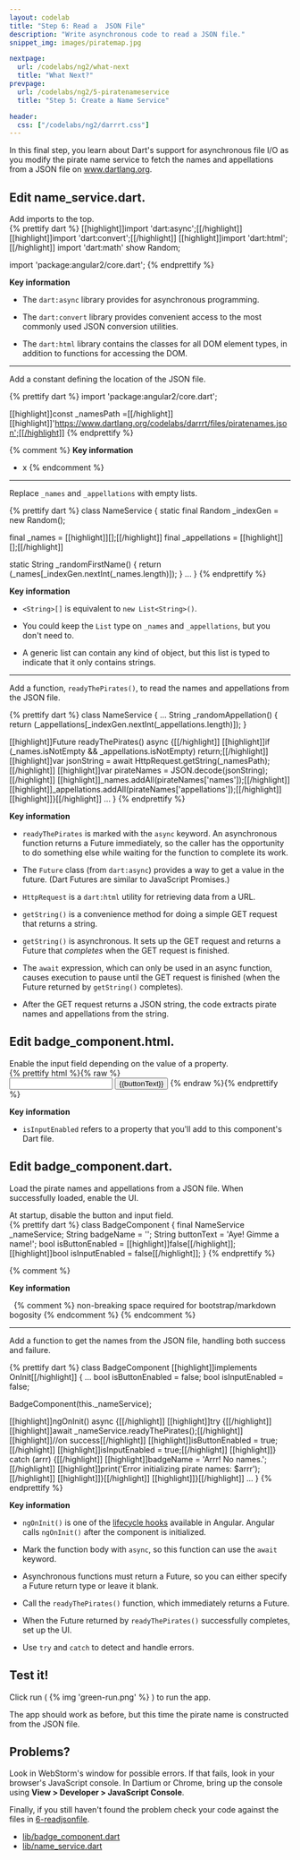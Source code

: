```yaml
---
layout: codelab
title: "Step 6: Read a  JSON File"
description: "Write asynchronous code to read a JSON file."
snippet_img: images/piratemap.jpg

nextpage:
  url: /codelabs/ng2/what-next
  title: "What Next?"
prevpage:
  url: /codelabs/ng2/5-piratenameservice
  title: "Step 5: Create a Name Service"

header:
  css: ["/codelabs/ng2/darrrt.css"]
---
```


In this final step, you learn about Dart's support for
asynchronous file I/O as you modify the pirate name service to fetch
the names and appellations from a JSON file on www.dartlang.org.

## <i class="fa fa-anchor"> </i> Edit name_service.dart.

<div class="trydart-step-details" markdown="1">
Add imports to the top.
</div>

<div class="row"> <div class="col-md-7" markdown="1">

<div class="trydart-step-details" markdown="1">
{% prettify dart %}
[[highlight]]import 'dart:async';[[/highlight]]
[[highlight]]import 'dart:convert';[[/highlight]]
[[highlight]]import 'dart:html';[[/highlight]]
import 'dart:math' show Random;

import 'package:angular2/core.dart';
{% endprettify %}
</div>

</div> <div class="col-md-5" markdown="1">

<i class="fa fa-key key-header"> </i> <strong> Key information </strong>

* The `dart:async` library provides for asynchronous programming.

* The `dart:convert` library provides convenient access to the most
  commonly used JSON conversion utilities.

* The `dart:html` library contains the classes for all DOM element
  types, in addition to functions for accessing the DOM.

</div></div>

<div class="trydart-step-details" markdown="1">

<hr>

Add a constant defining the location of the JSON file.
</div>

<div class="row"> <div class="col-md-7" markdown="1">

<div class="trydart-step-details" markdown="1">
{% prettify dart %}
import 'package:angular2/core.dart';

[[highlight]]const _namesPath =[[/highlight]]
    [[highlight]]'https://www.dartlang.org/codelabs/darrrt/files/piratenames.json';[[/highlight]]
{% endprettify %}
</div>

</div> <div class="col-md-5" markdown="1">

{% comment %}
<i class="fa fa-key key-header"> </i> <strong> Key information </strong>

* x
{% endcomment %}

</div></div>

<div class="trydart-step-details" markdown="1">

<hr>

Replace `_names` and `_appellations` with empty lists.
</div>

<div class="row"> <div class="col-md-7" markdown="1">

<div class="trydart-step-details" markdown="1">
{% prettify dart %}
class NameService {
  static final Random _indexGen = new Random();

  final _names = [[highlight]]<String>[];[[/highlight]]
  final _appellations = [[highlight]]<String>[];[[/highlight]]

  static String _randomFirstName() {
    return (_names[_indexGen.nextInt(_names.length)]);
  }
  ...
}
{% endprettify %}
</div>

</div> <div class="col-md-5" markdown="1">

<i class="fa fa-key key-header"> </i> <strong> Key information </strong>

* `<String>[]` is equivalent to `new List<String>()`.

* You could keep the `List` type on `_names` and `_appellations`,
  but you don't need to.

* A generic list can contain any kind of object,
  but this list is typed to indicate that it only contains strings.

</div></div>

<div class="trydart-step-details" markdown="1">

<hr>

Add a function, `readyThePirates()`,
to read the names and appellations from the JSON file.
</div>

<div class="row"> <div class="col-md-7" markdown="1">

<div class="trydart-step-details" markdown="1">
{% prettify dart %}
class NameService {
  ...
  String _randomAppellation() {
    return (_appellations[_indexGen.nextInt(_appellations.length)]);
  }

  [[highlight]]Future readyThePirates() async {[[/highlight]]
    [[highlight]]if (_names.isNotEmpty && _appellations.isNotEmpty) return;[[/highlight]]
    [[highlight]]var jsonString = await HttpRequest.getString(_namesPath);[[/highlight]]
    [[highlight]]var pirateNames = JSON.decode(jsonString);[[/highlight]]
    [[highlight]]_names.addAll(pirateNames['names']);[[/highlight]]
    [[highlight]]_appellations.addAll(pirateNames['appellations']);[[/highlight]]
  [[highlight]]}[[/highlight]]
  ...
}
{% endprettify %}
</div>

</div> <div class="col-md-5" markdown="1">

<i class="fa fa-key key-header"> </i> <strong> Key information </strong>

* `readyThePirates` is marked with the `async` keyword.
  An asynchronous function returns a Future immediately,
  so the caller has the opportunity to do something else while
  waiting for the function to complete its work.

* The `Future` class (from `dart:async`)
  provides a way to get a value in the future.
  (Dart Futures are similar to JavaScript Promises.)

* `HttpRequest` is a `dart:html` utility for retrieving data from a URL.

* `getString()` is a convenience method for doing a simple GET
  request that returns a string.

* `getString()` is asynchronous. It sets up the GET request
  and returns a Future that _completes_ when the GET request
  is finished.

* The `await` expression, which can only be used in an async function,
  causes execution to pause until the GET request is finished
  (when the Future returned by `getString()` completes).

* After the GET request returns a JSON string, the code extracts
  pirate names and appellations from the string.

</div></div>

## <i class="fa fa-anchor"> </i> Edit badge_component.html.

<div class="trydart-step-details" markdown="1">
Enable the input field depending on the value of a property.
</div>

<div class="row"> <div class="col-md-7" markdown="1">

<div class="trydart-step-details" markdown="1">
{% prettify html %}{% raw %}
<div class="widgets">
  <input [[highlight]][disabled]="!isInputEnabled"[[/highlight]] (input)="updateBadge($event.target.value)"
         type="text" maxlength="15">
  <button [disabled]="!isButtonEnabled" (click)="generateBadge()">
    {{buttonText}}
  </button>
{% endraw %}{% endprettify %}
</div>

</div> <div class="col-md-5" markdown="1">

<i class="fa fa-key key-header"> </i> <strong> Key information </strong>

* `isInputEnabled` refers to a property that you'll add to this component's
  Dart file.

</div></div>

## <i class="fa fa-anchor"> </i> Edit badge_component.dart.

Load the pirate names and appellations from a JSON file.
When successfully loaded, enable the UI.

<div class="trydart-step-details" markdown="1">
At startup, disable the button and input field.
</div>

<div class="row"> <div class="col-md-7" markdown="1">

<div class="trydart-step-details" markdown="1">
{% prettify dart %}
class BadgeComponent {
  final NameService _nameService;
  String badgeName = '';
  String buttonText = 'Aye! Gimme a name!';
  bool isButtonEnabled = [[highlight]]false[[/highlight]];
  [[highlight]]bool isInputEnabled = false[[/highlight]];
}
{% endprettify %}
</div>

</div> <div class="col-md-5" markdown="1">

{% comment %}

<i class="fa fa-key key-header"> </i> <strong> Key information </strong>

&nbsp; {% comment %} non-breaking space required for bootstrap/markdown bogosity {% endcomment %}
{% endcomment %}

</div></div>


<div class="trydart-step-details" markdown="1">

<hr>

Add a function to get the names from the JSON file,
handling both success and failure.
</div>

<div class="row"> <div class="col-md-7" markdown="1">

<div class="trydart-step-details" markdown="1">
{% prettify dart %}
class BadgeComponent [[highlight]]implements OnInit[[/highlight]] {
  ...
  bool isButtonEnabled = false;
  bool isInputEnabled = false;

  BadgeComponent(this._nameService);

  [[highlight]]ngOnInit() async {[[/highlight]]
    [[highlight]]try {[[/highlight]]
      [[highlight]]await _nameService.readyThePirates();[[/highlight]]
      [[highlight]]//on success[[/highlight]]
      [[highlight]]isButtonEnabled = true;[[/highlight]]
      [[highlight]]isInputEnabled = true;[[/highlight]]
    [[highlight]]} catch (arrr) {[[/highlight]]
      [[highlight]]badgeName = 'Arrr! No names.';[[/highlight]]
      [[highlight]]print('Error initializing pirate names: $arrr');[[/highlight]]
    [[highlight]]}[[/highlight]]
  [[highlight]]}[[/highlight]]
  ...
}
{% endprettify %}
</div>

</div> <div class="col-md-5" markdown="1">

<i class="fa fa-key key-header"> </i> <strong> Key information </strong>

* `ngOnInit()` is one of the
  [lifecycle hooks](https://angular.io/docs/dart/latest/guide/lifecycle-hooks.html)
  available in Angular. Angular calls `ngOnInit()` after the component
  is initialized.

* Mark the function body with `async`, so this function can use
  the `await` keyword.

* Asynchronous functions must return a Future, so you can either
  specify a Future return type or leave it blank.

* Call the `readyThePirates()` function, which immediately returns
  a Future.

* When the Future returned by `readyThePirates()` successfully completes,
  set up the UI.

* Use `try` and `catch` to detect and handle errors.

</div></div>

## <i class="fa fa-anchor"> </i> Test it!

<div class="trydart-step-details" markdown="1">

Click run ( {% img 'green-run.png' %} ) to run the app.

The app should work as before, but this time the pirate name is
constructed from the JSON file.
</div>

## Problems?

Look in WebStorm's window for possible errors.
If that fails, look in your browser's JavaScript console.
In Dartium or Chrome, bring up the console using
**View > Developer > JavaScript Console**.

Finally, if you still haven't found the problem
check your code against the files in
[6-readjsonfile](https://github.com/dart-lang/one-hour-codelab/tree/master/ng2/6-readjsonfile).

* [lib/badge_component.dart](https://raw.githubusercontent.com/dart-lang/one-hour-codelab/master/ng2/6-readjsonfile/lib/badge_component.dart)
* [lib/name_service.dart](https://raw.githubusercontent.com/dart-lang/one-hour-codelab/master/ng2/6-readjsonfile/lib/name_service.dart)
